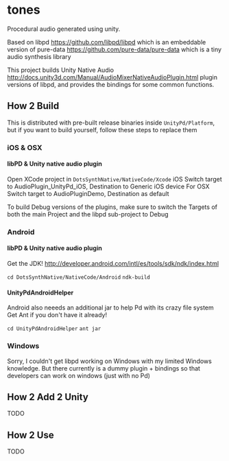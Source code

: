 # tones
Procedural audio generated using unity. 

Based on libpd <https://github.com/libpd/libpd> which is an embeddable version of 
pure-data <https://github.com/pure-data/pure-data> which is a tiny audio synthesis library

This project builds Unity Native Audio <http://docs.unity3d.com/Manual/AudioMixerNativeAudioPlugin.html> 
plugin versions of libpd, and provides the bindings for some common functions.

## How 2 Build
This is distributed with pre-built release binaries inside `UnityPd/Platform`, 
but if you want to build yourself, follow these steps to replace them

### iOS & OSX

#### libPD & Unity native audio plugin
Open XCode project in `DotsSynthNative/NativeCode/Xcode`
iOS Switch target to AudioPlugin_UnityPd_iOS, Destination to Generic iOS device
For OSX Switch target to AudioPluginDemo, Destination as default

To build Debug versions of the plugins, make sure to switch the Targets of both the main Project and the libpd sub-project to Debug


### Android

#### libPD & Unity native audio plugin
Get the JDK! <http://developer.android.com/intl/es/tools/sdk/ndk/index.html>

`cd DotsSynthNative/NativeCode/Android`
`ndk-build`

#### UnityPdAndroidHelper
Android also neeeds an additional jar to help Pd with its crazy file system
Get Ant if you don't have it already!

`cd UnityPdAndroidHelper`
`ant jar`

### Windows
Sorry, I couldn't get libpd working on Windows with my limited Windows knowledge. 
But there currently is a dummy plugin + bindings so that developers can work on windows (just with no Pd)

## How 2 Add 2 Unity

TODO

## How 2 Use

TODO
